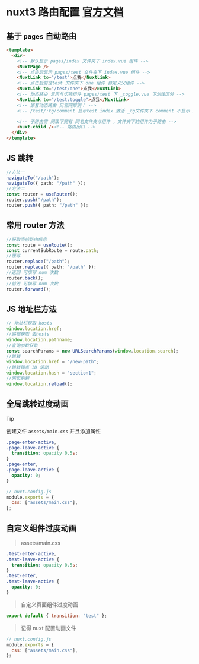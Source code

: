 # nuxt3 路由配置 [官方文档](https://www.nuxtjs.cn/guide/routing)

## 基于 `pages` 自动路由

```html
<template>
  <div>
    <!-- 默认显示 pages/index 文件夹下 index.vue 组件 -->
    <NuxtPage />
    <!-- 点击后显示 pages/test 文件夹下 index.vue 组件 -->
    <NuxtLink to="/test">点我</NuxtLink>
    <!-- 点击后前往test 文件夹下 one 组件 自定义父组件 -->
    <NuxtLink to="/test/one">点我</NuxtLink>
    <!-- 动态路由 常用与切换组件 pages/test 下 _toggle.vue 下划线区分 -->
    <NuxtLink to="/test:toggle">点我</NuxtLink>
    <!-- 嵌套动态路由 见官网案例！ -->
    <!-- /test/:tg/comment 显示test index 激活 _tg文件夹下 comment 不显示 index 依然能套动态文件夹-->

    <!-- 子路由需 同级下拥有 同名文件夹与组件 ，文件夹下的组件为子路由 -->
    <nuxt-child /><!-- 路由出口 -->
  </div>
</template>
```

## JS 跳转

```typescript
//方法一
navigateTo("/path");
navigateTo({ path: "/path" });
//方法二
const router = useRouter();
router.push("/path");
router.push({ path: "/path" });
```

## 常用 router 方法

```typescript
//获取当前路由信息
const route = useRoute();
const currentSubRoute = route.path;
//覆写
router.replace("/path");
router.replace({ path: "/path" });
//返回 可填写 num 次数
router.back();
//前进 可填写 num 次数
router.forward();
```

## JS 地址栏方法

```typescript
// 地址栏获取 hosts
window.location.href;
//路径获取 去hosts
window.location.pathname;
//查询参数获取
const searchParams = new URLSearchParams(window.location.search);
//跳转
window.location.href = "/new-path";
//跳转锚点 ID 滚动
window.location.hash = "section1";
//网页刷新
window.location.reload();
```

## 全局跳转过度动画

> [!TIP]
> 创建文件 `assets/main.css` 并且添加属性

```css
.page-enter-active,
.page-leave-active {
  transition: opacity 0.5s;
}
.page-enter,
.page-leave-active {
  opacity: 0;
}
```

```javascript
// nuxt.config.js
module.exports = {
  css: ["assets/main.css"],
};
```

## 自定义组件过度动画

> assets/main.css

```css
.test-enter-active,
.test-leave-active {
  transition: opacity 0.5s;
}
.test-enter,
.test-leave-active {
  opacity: 0;
}
```

> 自定义页面组件过度动画

```javascript
export default { transition: "test" };
```

> 记得 nuxt 配置动画文件

```javascript
// nuxt.config.js
module.exports = {
  css: ["assets/main.css"],
};
```
